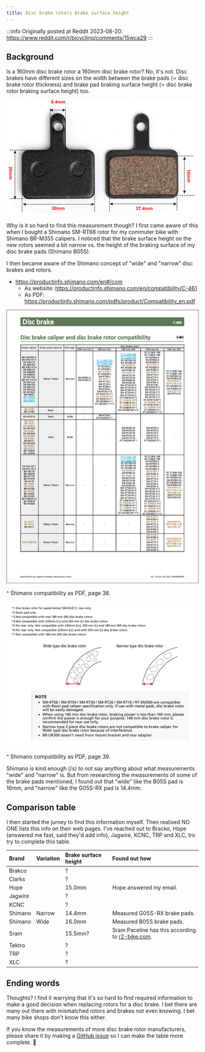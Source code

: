 ```yaml
---
title: Disc brake rotors brake surface height
---
```


:::info
Originally posted at Reddit 2023-08-20: <https://www.reddit.com/r/bicycling/comments/15wca29>
:::

## Background

Is a 160mm disc brake rotor a 160mm disc brake rotor? No, it's not. Disc brakes have different sizes on the width between the brake pads (= disc brake rotor thickness) and brake pad braking surface height (= disc brake rotor braking surface height) too.

![img](./img/shimano-pad-b05s-measurements.jpg "Example measurements of a Shimano B05S equivalent disc brake pad")

Why is it so hard to find this measurement though? I first came aware of this when I bought a Shimano  SM-RT66 rotor for my commuter bike with Shimano BR-M355 calipers. I noticed that the brake surface height on the new rotors seemed a bit narrow vs. the height of the braking surface of my disc brake pads (Shimano B05S).

I then became aware of the Shimano concept of "wide" and "narrow" disc brakes and rotors.

* <https://productinfo.shimano.com/en#/com>
  * As website: <https://productinfo.shimano.com/en/compatibility/C-461>
  * As PDF: <https://productinfo.shimano.com/pdfs/product/Compatibility_en.pdf>

![img](./img/shimano-compatibility-page-38.webp "Page 38")

^ Shimano compatibility as PDF, page 38.

![img](./img/shimano-compatibility-page-39.webp "Page 39")

^ Shimano compatibility as PDF, page 39.

Shimano is kind enough (/s) to not say anything about what measurements "wide" and "narrow" is. But from researching the measurements of some of the brake pads mentioned, I found out that "wide" like the B05S pad is 16mm, and "narrow" like the G05S-RX pad is 14.4mm.

## Comparison table

I then started the jurney to find this information myself. Then realised NO ONE lists this info on their web pages. I've reached out to Bracko, Hope (answered me fast, said they'd add info), Jagwire, KCNC, TRP and XLC, tro try to complete this table.

|Brand|Variation|Brake surface height|Found out how|
|:-|:-|:-|:-|
|Brakco||?||
|Clarks||?||
|Hope||15.0mm|Hope answered my email.|
|Jagwire||?||
|KCNC||?||
|Shimano|Narrow|14.4mm|Measured G05S-RX brake pads.|
|Shimano|Wide|16.0mm|Measured B05S brake pads.|
|Sram||15.5mm?|Sram Paceline has this according to [r2-bike.com](https://r2-bike.com/SRAM-Brake-Disc-Paceline-Rounded-Edges-160-mm-6-Bolt).|
|Tektro||?||
|TRP||?||
|XLC||?||

## Ending words

Thoughts? I find it warrying that it's so hard to find required information to make a good decision when replacing rotors for a disc brake. I bet there are many out there with mismatched rotors and brakes not even knowing. I bet many bike shops don't know this either.

If you know the measurements of more disc brake rotor manufacturers, please share it by making a [GitHub issue](https://github.com/o-l-a-v/o-l-a-v.github.io/issues/new/choose) so I can make the table more complete. 🙂

